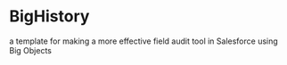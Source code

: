 # BigHistory
a template for making a more effective field audit tool in Salesforce using Big Objects
